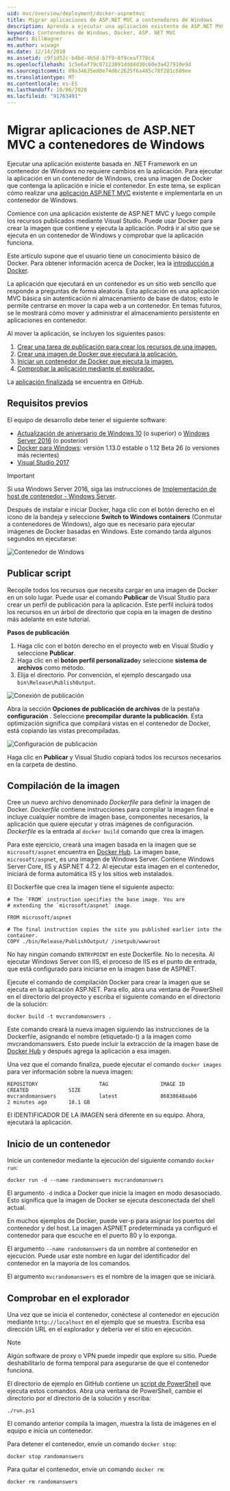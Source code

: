 ```yaml
---
uid: mvc/overview/deployment/docker-aspnetmvc
title: Migrar aplicaciones de ASP.NET MVC a contenedores de Windows
description: Aprenda a ejecutar una aplicación existente de ASP.NET MVC en un contenedor de Docker de Windows
keywords: Contenedores de Windows, Docker, ASP. NET MVC
author: BillWagner
ms.author: wiwagn
ms.date: 12/14/2018
ms.assetid: c9f1d52c-b4bd-4b5d-b7f9-8f9ceaf778c4
ms.openlocfilehash: 1c5e6af79c87123891ddd4d30c60e3a427910e9d
ms.sourcegitcommit: 09a34635ed0e74d6c2625f6a485c78f201c689ee
ms.translationtype: MT
ms.contentlocale: es-ES
ms.lasthandoff: 10/06/2020
ms.locfileid: "91763491"
---
```

# <a name="migrating-aspnet-mvc-applications-to-windows-containers"></a>Migrar aplicaciones de ASP.NET MVC a contenedores de Windows

Ejecutar una aplicación existente basada en .NET Framework en un contenedor de Windows no requiere cambios en la aplicación. Para ejecutar la aplicación en un contenedor de Windows, crea una imagen de Docker que contenga la aplicación e inicie el contenedor. En este tema, se explican cómo realizar una [aplicación ASP.NET MVC](http://www.asp.net/mvc) existente e implementarla en un contenedor de Windows.

Comience con una aplicación existente de ASP.NET MVC y luego compile los recursos publicados mediante Visual Studio. Puede usar Docker para crear la imagen que contiene y ejecuta la aplicación. Podrá ir al sitio que se ejecuta en un contenedor de Windows y comprobar que la aplicación funciona.

Este artículo supone que el usuario tiene un conocimiento básico de Docker. Para obtener información acerca de Docker, lea la [introducción a Docker](https://docs.docker.com/engine/understanding-docker/).

La aplicación que ejecutará en un contenedor es un sitio web sencillo que responde a preguntas de forma aleatoria. Esta aplicación es una aplicación MVC básica sin autenticación ni almacenamiento de base de datos; esto le permite centrarse en mover la capa web a un contenedor. En temas futuros, se le mostrará cómo mover y administrar el almacenamiento persistente en aplicaciones en contenedor.

Al mover la aplicación, se incluyen los siguientes pasos:

1. [Crear una tarea de publicación para crear los recursos de una imagen.](#publish-script)
1. [Crear una imagen de Docker que ejecutará la aplicación.](#build-the-image)
1. [Iniciar un contenedor de Docker que ejecuta la imagen.](#start-a-container)
1. [Comprobar la aplicación mediante el explorador.](#verify-in-the-browser)

La [aplicación finalizada](https://github.com/dotnet/AspNetDocs/tree/master/aspnet/mvc/overview/deployment/docker-aspnetmvc/samples/MVCRandomAnswerGenerator) se encuentra en GitHub.

## <a name="prerequisites"></a>Requisitos previos

El equipo de desarrollo debe tener el siguiente software:

- [Actualización de aniversario de Windows 10](https://www.microsoft.com/software-download/windows10/) (o superior) o [Windows Server 2016](https://www.microsoft.com/cloud-platform/windows-server) (o posterior)
- [Docker para Windows](https://docs.docker.com/docker-for-windows/): versión 1.13.0 estable o 1.12 Beta 26 (o versiones más recientes)
- [Visual Studio 2017](https://visualstudio.microsoft.com/downloads/?utm_medium=microsoft&utm_source=docs.microsoft.com&utm_campaign=button+cta&utm_content=download+vs2017)

> [!IMPORTANT]
> Si usa Windows Server 2016, siga las instrucciones de [Implementación de host de contenedor - Windows Server](https://msdn.microsoft.com/virtualization/windowscontainers/deployment/deployment).

Después de instalar e iniciar Docker, haga clic con el botón derecho en el icono de la bandeja y seleccione **Switch to Windows containers** (Conmutar a contenedores de Windows), algo que es necesario para ejecutar imágenes de Docker basadas en Windows. Este comando tarda algunos segundos en ejecutarse:

![Contenedor de Windows][windows-container]

## <a name="publish-script"></a>Publicar script

Recopile todos los recursos que necesita cargar en una imagen de Docker en un solo lugar. Puede usar el comando **Publicar** de Visual Studio para crear un perfil de publicación para la aplicación. Este perfil incluirá todos los recursos en un árbol de directorio que copia en la imagen de destino más adelante en este tutorial.

**Pasos de publicación**

1. Haga clic con el botón derecho en el proyecto web en Visual Studio y seleccione **Publicar**.
1. Haga clic en el **botón perfil personalizado**y seleccione **sistema de archivos** como método.
1. Elija el directorio. Por convención, el ejemplo descargado usa `bin\Release\PublishOutput`.

![Conexión de publicación][publish-connection]

Abra la sección **Opciones de publicación de archivos** de la pestaña **configuración** . Seleccione **precompilar durante la publicación**. Esta optimización significa que compilará vistas en el contenedor de Docker, está copiando las vistas precompiladas.

![Configuración de publicación][publish-settings]

Haga clic en **Publicar** y Visual Studio copiará todos los recursos necesarios en la carpeta de destino.

## <a name="build-the-image"></a>Compilación de la imagen

Cree un nuevo archivo denominado *Dockerfile* para definir la imagen de Docker. *Dockerfile* contiene instrucciones para compilar la imagen final e incluye cualquier nombre de imagen base, componentes necesarios, la aplicación que quiere ejecutar y otras imágenes de configuración. *Dockerfile* es la entrada al `docker build` comando que crea la imagen.

Para este ejercicio, creará una imagen basada en la imagen que se `microsoft/aspnet` encuentra en [Docker Hub](https://hub.docker.com/r/microsoft/aspnet/).
La imagen base, `microsoft/aspnet`, es una imagen de Windows Server. Contiene Windows Server Core, IIS y ASP.NET 4.7.2. Al ejecutar esta imagen en el contenedor, iniciará de forma automática IIS y los sitios web instalados.

El Dockerfile que crea la imagen tiene el siguiente aspecto:

```console
# The `FROM` instruction specifies the base image. You are
# extending the `microsoft/aspnet` image.

FROM microsoft/aspnet

# The final instruction copies the site you published earlier into the container.
COPY ./bin/Release/PublishOutput/ /inetpub/wwwroot
```

No hay ningún comando `ENTRYPOINT` en este Dockerfile. No lo necesita. Al ejecutar Windows Server con IIS, el proceso de IIS es el punto de entrada, que está configurado para iniciarse en la imagen base de ASPNET.

Ejecute el comando de compilación Docker para crear la imagen que se ejecuta en la aplicación ASP.NET. Para ello, abra una ventana de PowerShell en el directorio del proyecto y escriba el siguiente comando en el directorio de la solución:

```console
docker build -t mvcrandomanswers .
```

Este comando creará la nueva imagen siguiendo las instrucciones de la Dockerfile, asignando el nombre (etiquetado-t) a la imagen como mvcrandomanswers. Esto puede incluir la extracción de la imagen base de [Docker Hub](http://hub.docker.com) y después agrega la aplicación a esa imagen.

Una vez que el comando finaliza, puede ejecutar el comando `docker images` para ver información sobre la nueva imagen:

```console
REPOSITORY                    TAG                 IMAGE ID            CREATED             SIZE
mvcrandomanswers              latest              86838648aab6        2 minutes ago       10.1 GB
```

El IDENTIFICADOR DE LA IMAGEN será diferente en su equipo. Ahora, ejecutará la aplicación.

## <a name="start-a-container"></a>Inicio de un contenedor

Inicie un contenedor mediante la ejecución del siguiente comando `docker run`:

```console
docker run -d --name randomanswers mvcrandomanswers
```

El argumento `-d` indica a Docker que inicie la imagen en modo desasociado. Esto significa que la imagen de Docker se ejecuta desconectada del shell actual.

En muchos ejemplos de Docker, puede ver-p para asignar los puertos del contenedor y del host. La imagen ASPNET predeterminada ya configuró el contenedor para que escuche en el puerto 80 y lo exponga.

El argumento `--name randomanswers` da un nombre al contenedor en ejecución. Puede usar este nombre en lugar del identificador del contenedor en la mayoría de los comandos.

El argumento `mvcrandomanswers` es el nombre de la imagen que se iniciará.

## <a name="verify-in-the-browser"></a>Comprobar en el explorador

Una vez que se inicia el contenedor, conéctese al contenedor en ejecución mediante `http://localhost` en el ejemplo que se muestra. Escriba esa dirección URL en el explorador y debería ver el sitio en ejecución.

> [!NOTE]
> Algún software de proxy o VPN puede impedir que explore su sitio.
> Puede deshabilitarlo de forma temporal para asegurarse de que el contenedor funciona.

El directorio de ejemplo en GitHub contiene un [script de PowerShell](https://github.com/dotnet/samples/blob/master/framework/docker/MVCRandomAnswerGenerator/run.ps1) que ejecuta estos comandos. Abra una ventana de PowerShell, cambie el directorio por el directorio de la solución y escriba:

```console
./run.ps1
```

El comando anterior compila la imagen, muestra la lista de imágenes en el equipo e inicia un contenedor.

Para detener el contenedor, envíe un comando `docker stop`:

```console
docker stop randomanswers
```

Para quitar el contenedor, envíe un comando `docker rm`:

```console
docker rm randomanswers
```

[windows-container]: media/aspnetmvc/SwitchContainer.png "Cambiar al contenedor de Windows"
[publish-connection]: media/aspnetmvc/PublishConnection.png "Publicar en el sistema de archivos"
[publish-settings]: media/aspnetmvc/PublishSettings.png "Configuración de publicación"
